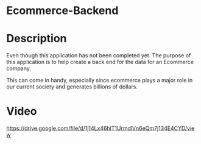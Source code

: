 # Ecommerce-Backend

# Description

Even though this application has not been completed yet. The purpose of this application is to help create a back end for the data for an Ecommerce company.

This can come in handy, especially since ecommerce plays a major role in our current society and generates billions of dollars.

# Video

https://drive.google.com/file/d/1j14Lx46hlT1UrmdlVn6eQm7j134E4CYD/view
